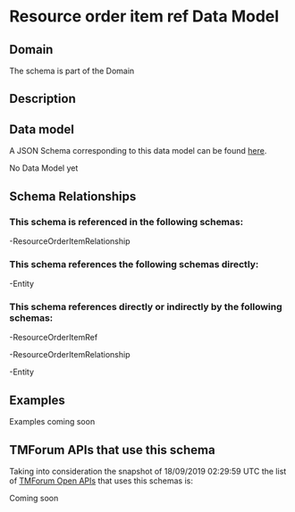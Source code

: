# Resource order item ref Data Model

## Domain

The  schema is part of the  Domain

## Description



## Data model

A JSON Schema corresponding to this data model can be found
[here](https://github.com/tmforum-rand/schemas/blob/master/Resource/ResourceOrderItemRef.schema.json).

No Data Model yet

## Schema Relationships

### This schema is referenced in the following schemas:

-ResourceOrderItemRelationship

### This schema references the following schemas directly:

-Entity

### This schema references directly or indirectly by the following schemas:

-ResourceOrderItemRef

-ResourceOrderItemRelationship

-Entity



## Examples

Examples coming soon

## TMForum APIs that use this schema

Taking into consideration the snapshot of 18/09/2019 02:29:59 UTC the list of [TMForum Open APIs](https://www.tmforum.org/open-apis/) that uses this schemas is:

Coming soon